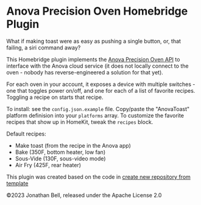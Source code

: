 # Anova Precision Oven Homebridge Plugin
What if making toast were as easy as pushing a single button, or, that failing, a siri command away?

This Homebridge plugin implements the [Anova Precision Oven API](https://mcolyer.github.io/anova-oven-api/#introduction) to interface with the Anova cloud service (it does not locally connect to the oven - nobody has reverse-engineered a solution for that yet).

For each oven in your account, it exposes a device with multiple switches - one that toggles power on/off, and one for each of a list of favorite recipes. Toggling a recipe on starts that recipe. 

To install: see the `config.json.example` file. Copy/paste the "AnovaToast" platform definision into your `platforms` array. To customize the favorite recipes that show up in HomeKit, tweak the `recipes` block. 

Default recipes:
* Make toast (from the recipe in the Anova app)
* Bake (350F, bottom heater, low fan)
* Sous-Vide (130F, sous-video mode)
* Air Fry (425F, rear heater)

This plugin was created based on the code in [create new repository from template](https://github.com/homebridge/homebridge-plugin-template/generate)

©2023 Jonathan Bell, released under the Apache License 2.0